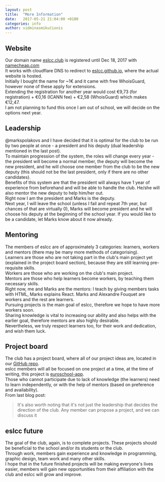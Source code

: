 ```yaml
---
layout: post
title:  "More Information"
date:   2017-05-21 21:04:00 +0100
categories: info
author: vidminasmikučionis
---
```


Website
-------
Our domain name [eslcc.club](https://eslcc.club/) is registered until Dec 18, 2017 with [namecheap.com](https://www.namecheap.com/)  
It works with cloudflare DNS to redirect to [eslcc.github.io](https://eslcc.github.io), where the actual website is hosted.  
Initially I bought the name for ~1€ and it came with free WhoisGuard, however none of these apply for extensions.  
Extending the registration for another year would cost €9,73 (for registration) + €0,16 (ICANN fee) + €2,58 (WhoisGuard) which makes €12,47.  
I am not planning to fund this once I am out of school, we will decide on the options next year.

Leadership
----------
@markspolakovs and I have decided that it is optimal for the club to be run by two people at once - a president and his deputy (dual leadership mentioned in the last post).  
To maintain progression of the system, the roles will change every year - the president will become a normal member, the deputy will become the new president, and he will choose one member from the club to be the new deputy (this should not be the last president, only if there are no other candidates).  
Benefits of this system are that the president will always have 1 year of experience from beforehand and will be able to handle the club. He/she will also mentor the new deputy to help him/her out.  
Right now I am the president and Marks is the deputy.  
Next year, I will leave the school (unless I fail and repeat 7th year, but chances of that are virtually 0), Marks will become president and he will choose his deputy at the beginning of the school year. If you would like to be a candidate, let Marks know about it now already.  

Mentoring
---------
The members of eslcc are of approximately 3 categories: learners, workers and mentors (there may be many more methods of categorising).    
Learners are those who are not taking part in the club's main project yet (explained in the project board section), because they are still learning pre-requisite skills.  
Workers are those who are working on the club's main project.  
Mentors are those who help learners become workers, by teaching them necessary skills.  
Right now, me and Marks are the mentors: I teach by giving members tasks with HTML, Marks explains React. Marks and Alexandre Fouquet are workers and the rest are learners.  
Pursuing projects is the main goal of eslcc, therefore we hope to have more workers soon.  
Sharing knowledge is vital to increasing our ability and also helps with the earlier goal, therefore mentors are also highly desirable.  
Nevertheless, we truly respect learners too, for their work and dedication, and wish them luck.

Project board
-------------
The club has a project board, where all of our project ideas are, located in our [GitHub repo](https://github.com/orgs/eslcc/projects/5).  
eslcc members will all be focused on one project at a time, at the time of writing, this project is [euroschool-app](https://github.com/eslcc/euroschool-app).  
Those who cannot participate due to lack of knowledge (the learners) need to learn independently, or with the help of mentors (based on preference and availability).  
From last blog post:
>It's also worth noting that it's not just the leadership that decides the direction of the club. Any member can propose a project, and we can discuss it


eslcc future
------------
The goal of the club, again, is to complete projects. These projects should be beneficial to the school and/or its students or the club.  
Through work, members gain experience and knowledge in programming, graphic design, team work and many other skills.  
I hope that in the future finished projects will be making everyone's lives easier, members will gain new opportunities from their affiliation with the club and eslcc will grow and improve.
